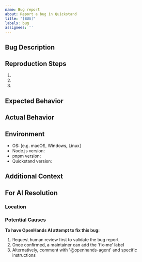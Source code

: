 ```yaml
---
name: Bug report
about: Report a bug in Quickstand
title: "[BUG]"
labels: bug
assignees: ''
---
```


## Bug Description
<!-- A clear and concise description of the bug -->

## Reproduction Steps
<!-- Steps to reproduce the behavior -->
1. 
2. 
3. 

## Expected Behavior
<!-- A clear description of what you expected to happen -->

## Actual Behavior
<!-- A clear description of what actually happened -->

## Environment
<!-- Please complete the following information -->
- OS: [e.g. macOS, Windows, Linux]
- Node.js version:
- pnpm version:
- Quickstand version:

## Additional Context
<!-- Add any other context, screenshots, error messages, or stack traces -->

## For AI Resolution
<!-- If you'd like the OpenHands AI agent to attempt fixing this bug, add these details: -->

### Location
<!-- Where do you think the bug is occurring? E.g., which package, directory, file -->

### Potential Causes
<!-- If you have ideas about what might be causing the bug -->

**To have OpenHands AI attempt to fix this bug:**
1. Request human review first to validate the bug report
2. Once confirmed, a maintainer can add the 'fix-me' label
3. Alternatively, comment with '@openhands-agent' and specific instructions 
